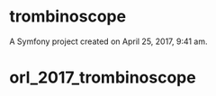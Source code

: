 trombinoscope
=============

A Symfony project created on April 25, 2017, 9:41 am.
# orl_2017_trombinoscope
